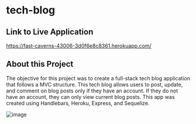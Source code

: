 # tech-blog

## Link to Live Application
https://fast-caverns-43006-3d0f6e8c8361.herokuapp.com/

## About this Project
The objective for this project was to create a full-stack tech blog application that follows a MVC structure. This tech blog allows users to post, update, and comment on blog posts only if they have an account. If they do not have an account, they can only view current blog posts. This app was created using Handlebars, Heroku, Express, and Sequelize.

![image](https://github.com/gabriellapinto/tech-blog/assets/97854086/be3a5234-b286-49b0-b0bc-27c9e0e3a967)

